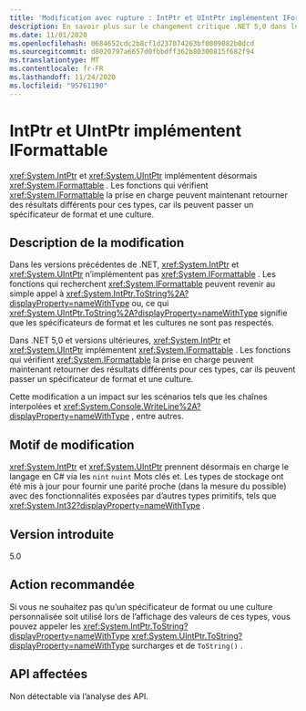 ```yaml
---
title: 'Modification avec rupture : IntPtr et UIntPtr implémentent IFormattable'
description: En savoir plus sur le changement critique .NET 5,0 dans les bibliothèques .NET de base où IntPtr et UIntPtr implémentent désormais IFormattable.
ms.date: 11/01/2020
ms.openlocfilehash: 0684652cdc2b8cf1d237074263bf0809082b0dcd
ms.sourcegitcommit: d8020797a6657d0fbbdff362b80300815f682f94
ms.translationtype: MT
ms.contentlocale: fr-FR
ms.lasthandoff: 11/24/2020
ms.locfileid: "95761190"
---
```

# <a name="intptr-and-uintptr-implement-iformattable"></a>IntPtr et UIntPtr implémentent IFormattable

<xref:System.IntPtr> et <xref:System.UIntPtr> implémentent désormais <xref:System.IFormattable> . Les fonctions qui vérifient <xref:System.IFormattable> la prise en charge peuvent maintenant retourner des résultats différents pour ces types, car ils peuvent passer un spécificateur de format et une culture.

## <a name="change-description"></a>Description de la modification

Dans les versions précédentes de .NET, <xref:System.IntPtr> et <xref:System.UIntPtr> n’implémentent pas <xref:System.IFormattable> . Les fonctions qui recherchent <xref:System.IFormattable> peuvent revenir au simple appel à <xref:System.IntPtr.ToString%2A?displayProperty=nameWithType> ou, ce qui <xref:System.UIntPtr.ToString%2A?displayProperty=nameWithType> signifie que les spécificateurs de format et les cultures ne sont pas respectés.

Dans .NET 5,0 et versions ultérieures, <xref:System.IntPtr> et <xref:System.UIntPtr> implémentent <xref:System.IFormattable> . Les fonctions qui vérifient <xref:System.IFormattable> la prise en charge peuvent maintenant retourner des résultats différents pour ces types, car ils peuvent passer un spécificateur de format et une culture.

Cette modification a un impact sur les scénarios tels que les chaînes interpolées et <xref:System.Console.WriteLine%2A?displayProperty=nameWithType> , entre autres.

## <a name="reason-for-change"></a>Motif de modification

<xref:System.IntPtr> et <xref:System.UIntPtr> prennent désormais en charge le langage en C# via les `nint` `nuint` Mots clés et. Les types de stockage ont été mis à jour pour fournir une parité proche (dans la mesure du possible) avec des fonctionnalités exposées par d’autres types primitifs, tels que <xref:System.Int32?displayProperty=nameWithType> .

## <a name="version-introduced"></a>Version introduite

5.0

## <a name="recommended-action"></a>Action recommandée

Si vous ne souhaitez pas qu’un spécificateur de format ou une culture personnalisée soit utilisé lors de l’affichage des valeurs de ces types, vous pouvez appeler les <xref:System.IntPtr.ToString?displayProperty=nameWithType> <xref:System.UIntPtr.ToString?displayProperty=nameWithType> surcharges et de `ToString()` .

## <a name="affected-apis"></a>API affectées

Non détectable via l’analyse des API.

<!--

### Category

Core .NET libraries

### Affected APIs

Not detectable via API analysis.

-->
